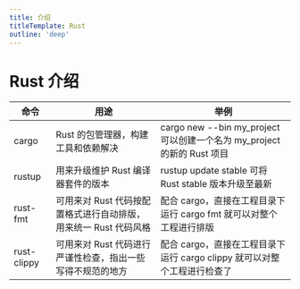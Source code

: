 ```yaml
---
title: 介绍
titleTemplate: Rust
outline: 'deep'
---
```


# Rust 介绍

| 命令 | 用途 | 举例 |
|----|-----|-----|
| cargo | Rust 的包管理器，构建工具和依赖解决 | cargo new --bin my_project 可以创建一个名为 my_project 的新的 Rust 项目 |
| rustup | 用来升级维护 Rust 编译器套件的版本 | rustup update stable 可将 Rust stable 版本升级至最新 |
| rust-fmt | 可用来对 Rust 代码按配置格式进行自动排版，用来统一 Rust 代码风格 | 配合 cargo，直接在工程目录下运行 cargo fmt 就可以对整个工程进行排版 |
| rust-clippy| 可用来对 Rust 代码进行严谨性检查，指出一些写得不规范的地方 | 配合 cargo，直接在工程目录下运行 cargo clippy 就可以对整个工程进行检查了 |